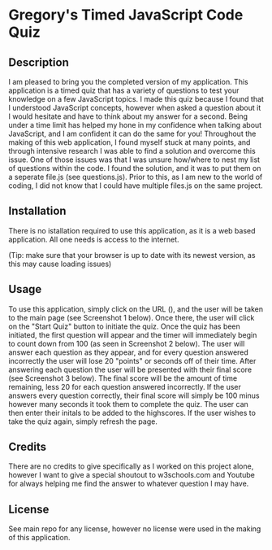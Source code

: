 # Gregory's Timed JavaScript Code Quiz

## Description

I am pleased to bring you the completed version of my application. This application is a timed quiz that has a variety of questions to test your knowledge on a few JavaScript topics. I made this quiz because I found that I understood JavaScript concepts, however when asked a question about it I would hesitate and have to think about my answer for a second. Being under a time limit has helped my hone in my confidence when talking about JavaScript, and I am confident it can do the same for you! Throughout the making of this web application, I found myself stuck at many points, and through intensive research I was able to find a solution and overcome this issue. One of those issues was that I was unsure how/where to nest my list of questions within the code. I found the solution, and it was to put them on a seperate file.js (see questions.js). Prior to this, as I am new to the world of coding, I did not know that I could have multiple files.js on the same project.

## Installation

There is no istallation required to use this application, as it is a web based application. All one needs is access to the internet.

(Tip: make sure that your browser is up to date with its newest version, as this may cause loading issues)

## Usage

To use this application, simply click on the URL (), and the user will be taken to the main page (see Screenshot 1 below). Once there, the user will click on the "Start Quiz" button to initiate the quiz. Once the quiz has been initiated, the first question will appear and the timer will immediately begin to count down from 100 (as seen in Screenshot 2 below). The user will answer each question as they appear, and for every question answered incorrectly the user will lose 20 "points" or seconds off of their time. After answering each question the user will be presented with their final score (see Screenshot 3 below). The final score will be the amount of time remaining, less 20 for each question answered incorrectly. If the user answers every question correctly, their final score will simply be 100 minus however many seconds it took them to complete the quiz. The user can then enter their initals to be added to the highscores. If the user wishes to take the quiz again, simply refresh the page.


## Credits

There are no credits to give specifically as I worked on this project alone, however I want to give a special shoutout to w3schools.com and Youtube for always helping me find the answer to whatever question I may have. 

## License

See main repo for any license, however no license were used in the making of this application.